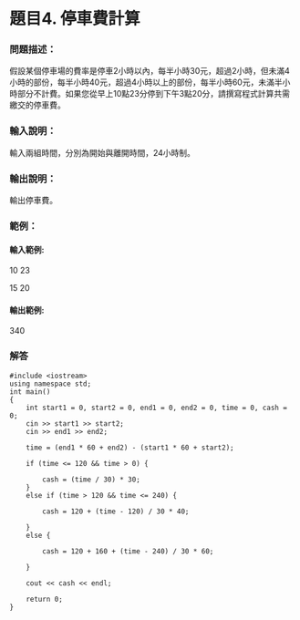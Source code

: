 # 題目4. 停車費計算
### 問題描述：
假設某個停車場的費率是停車2小時以內，每半小時30元，超過2小時，但未滿4小時的部份，每半小時40元，超過4小時以上的部份，每半小時60元，未滿半小時部分不計費。如果您從早上10點23分停到下午3點20分，請撰寫程式計算共需繳交的停車費。

### 輸入說明：
輸入兩組時間，分別為開始與離開時間，24小時制。
### 輸出說明：
輸出停車費。

### 範例：
#### 輸入範例:
10 23

15 20

#### 輸出範例:
340

### 解答
```
#include <iostream>
using namespace std;
int main()
{
    int start1 = 0, start2 = 0, end1 = 0, end2 = 0, time = 0, cash = 0;
    cin >> start1 >> start2;
    cin >> end1 >> end2;

    time = (end1 * 60 + end2) - (start1 * 60 + start2);

    if (time <= 120 && time > 0) {

        cash = (time / 30) * 30;
    }
    else if (time > 120 && time <= 240) {

        cash = 120 + (time - 120) / 30 * 40;

    }
    else {

        cash = 120 + 160 + (time - 240) / 30 * 60;

    }

    cout << cash << endl;

    return 0;
}
```
